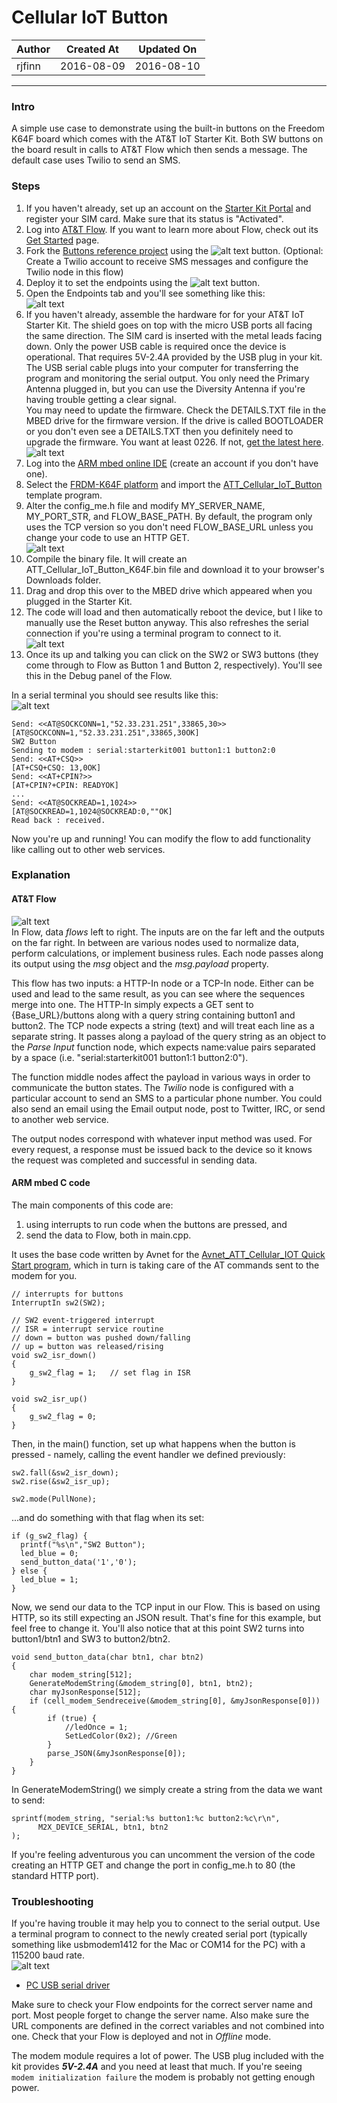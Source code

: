 
# Cellular IoT Button

|   Author   | Created At  | Updated On  |
| ---------- | ----------- | ----------- |
| rjfinn     | 2016-08-09  | 2016-08-10  |

------

### Intro

A simple use case to demonstrate using the built-in buttons on the Freedom K64F board which comes with the AT&T IoT Starter Kit.  Both SW buttons on the board result in calls to AT&T Flow which then sends a message.  The default case uses Twilio to send an SMS.

### Steps

1. If you haven't already, set up an account on the [Starter Kit Portal](https://starterkit.att.com/app) and register your SIM card.  Make sure that its status is "Activated".
2. Log into [AT&T Flow](https://flow.att.io/).  If you want to learn more about Flow, check out its [Get Started](https://flow.att.com/start) page.
3. Fork the [Buttons reference project](https://flow.att.io/starter-kit-core/starter-kit-buttons/home) using the ![alt text](../images/cellular-iot-button/Fork.jpg "Fork") button.  (Optional: Create a Twilio account to receive SMS messages and configure the Twilio node in this flow)
4. Deploy it to set the endpoints using the ![alt text](../images/cellular-iot-button/Deploy.jpg "Deploy") button.
5. Open the Endpoints tab and you'll see something like this:
<br/>![alt text](../images/cellular-iot-button/ButtonsFlow.jpg "Buttons Flow")
6. If you haven't already, assemble the hardware for for your AT&T IoT Starter Kit.  The shield goes on top with the micro USB ports all facing the same direction.  The SIM card is inserted with the metal leads facing down.  Only the power USB cable is required once the device is operational.  That requires 5V-2.4A provided by the USB plug in your kit.  The USB serial cable plugs into your computer for transferring the program and monitoring the serial output.  You only need the Primary Antenna plugged in, but you can use the Diversity Antenna if you're having trouble getting a clear signal.
<br/>You may need to update the firmware.  Check the DETAILS.TXT file in the MBED drive for the firmware version.  If the drive is called BOOTLOADER or you don't even see a DETAILS.TXT then you definitely need to upgrade the firmware.  You want at least 0226.  If not, [get the latest here](https://developer.mbed.org/handbook/Firmware-FRDM-K64F).
<br/>![alt text](../images/cellular-iot-button/KitCables.jpg "Kit Cables")
7. Log into the [ARM mbed online IDE](https://developer.mbed.org/compiler/) (create an account if you don't have one).
8. Select the [FRDM-K64F platform](https://developer.mbed.org/platforms/FRDM-K64F/) and import the [ATT_Cellular_IoT_Button](https://developer.mbed.org/users/rfinn/code/ATT_Cellular_IOT_Button/) template program.
9. Alter the config_me.h file and modify MY_SERVER_NAME, MY_PORT_STR, and FLOW_BASE_PATH.  By default, the program only uses the TCP version so you don't need FLOW_BASE_URL unless you change your code to use an HTTP GET.
<br/>![alt text](../images/cellular-iot-button/ButtonsMbed.jpg "Buttons m-bed")
10. Compile the binary file.  It will create an ATT_Cellular_IoT_Button_K64F.bin file and download it to your browser's Downloads folder.
11. Drag and drop this over to the MBED drive which appeared when you plugged in the Starter Kit.
12. The code will load and then automatically reboot the device, but I like to manually use the Reset button anyway.  This also refreshes the serial connection if you're using a terminal program to connect to it.
<br/>![alt text](../images/cellular-iot-button/KitButtons.jpg "Kit Buttons")
13. Once its up and talking you can click on the SW2 or SW3 buttons (they come through to Flow as Button 1 and Button 2, respectively).  You'll see this in the Debug panel of the Flow.

In a serial terminal you should see results like this:
<br/>![alt text](../images/cellular-iot-button/CoolTermResults.jpg "Results")
```
Send: <<AT@SOCKCONN=1,"52.33.231.251",33865,30>>
[AT@SOCKCONN=1,"52.33.231.251",33865,30OK]
SW2 Button
Sending to modem : serial:starterkit001 button1:1 button2:0
Send: <<AT+CSQ>>
[AT+CSQ+CSQ: 13,0OK]
Send: <<AT+CPIN?>>
[AT+CPIN?+CPIN: READYOK]
...
Send: <<AT@SOCKREAD=1,1024>>
[AT@SOCKREAD=1,1024@SOCKREAD:0,""OK]
Read back : received.
```

Now you're up and running!  You can modify the flow to add functionality like calling out to other web services.

### Explanation

#### AT&T Flow

![alt text](../images/cellular-iot-button/ButtonsFlow.jpg "Buttons Flow")
<br/>In Flow, data *flows* left to right.  The inputs are on the far left and the outputs on the far right.  In between are various nodes used to normalize data, perform calculations, or implement business rules.  Each node passes along its output using the *msg* object and the *msg.payload* property.

This flow has two inputs: a HTTP-In node or a TCP-In node.  Either can be used and lead to the same result, as you can see where the sequences merge into one.  The HTTP-In simply expects a GET sent to {Base_URL}/buttons along with a query string containing button1 and button2.  The TCP node expects a string (text) and will treat each line as a separate string.  It passes along a payload of the query string as an object to the *Parse Input* function node, which expects name:value pairs separated by a space (i.e. "serial:starterkit001 button1:1 button2:0").

The function middle nodes affect the payload in various ways in order to communicate the button states.  The *Twilio* node is configured with a particular account to send an SMS to a particular phone number.  You could also send an email using the Email output node, post to Twitter, IRC, or send to another web service.

The output nodes correspond with whatever input method was used.  For every request, a response must be issued back to the device so it knows the request was completed and successful in sending data.

#### ARM mbed C code

The main components of this code are: 

1. using interrupts to run code when the buttons are pressed, and
2. send the data to Flow, both in main.cpp.  

It uses the base code written by Avnet for the [Avnet_ATT_Cellular_IOT Quick Start program](https://developer.mbed.org/users/JMF/code/Avnet_ATT_Cellular_IOT/), which in turn is taking care of the AT commands sent to the modem for you.

```
// interrupts for buttons
InterruptIn sw2(SW2);

// SW2 event-triggered interrupt
// ISR = interrupt service routine
// down = button was pushed down/falling
// up = button was released/rising
void sw2_isr_down()
{
    g_sw2_flag = 1;   // set flag in ISR
}

void sw2_isr_up()
{
    g_sw2_flag = 0;
}
```
Then, in the main() function, set up what happens when the button is pressed - namely, calling the event handler we defined previously:
```
sw2.fall(&sw2_isr_down);
sw2.rise(&sw2_isr_up);

sw2.mode(PullNone);
```
...and do something with that flag when its set:
```
if (g_sw2_flag) {
  printf("%s\n","SW2 Button");
  led_blue = 0;
  send_button_data('1','0');
} else {
  led_blue = 1;
}
```
Now, we send our data to the TCP input in our Flow.  This is based on using HTTP, so its still expecting an JSON result.  That's fine for this example, but feel free to change it.  You'll also notice that at this point SW2 turns into button1/btn1 and SW3 to button2/btn2.
```
void send_button_data(char btn1, char btn2)
{
    char modem_string[512];
    GenerateModemString(&modem_string[0], btn1, btn2);
    char myJsonResponse[512];
    if (cell_modem_Sendreceive(&modem_string[0], &myJsonResponse[0])) {
        if (true) {
            //ledOnce = 1;
            SetLedColor(0x2); //Green
        }
        parse_JSON(&myJsonResponse[0]);
    }
}
```
In GenerateModemString() we simply create a string from the data we want to send:
```
sprintf(modem_string, "serial:%s button1:%c button2:%c\r\n",
      M2X_DEVICE_SERIAL, btn1, btn2
);
```
If you're feeling adventurous you can uncomment the version of the code creating an HTTP GET and change the port in config_me.h to 80 (the standard HTTP port).

### Troubleshooting

If you're having trouble it may help you to connect to the serial output.  Use a terminal program to connect to the newly created serial port (typically something like usbmodem1412 for the Mac or COM14 for the PC) with a 115200 baud rate.
<br/>![alt text](../images/cellular-iot-button/CoolTerm.jpg "CoolTerm")
* [PC USB serial driver](https://developer.mbed.org/handbook/Windows-serial-configuration)

Make sure to check your Flow endpoints for the correct server name and port.  Most people forget to change the server name.  Also make sure the URL components are defined in the correct variables and not combined into one. Check that your Flow is deployed and not in *Offline* mode.

The modem module requires a lot of power.  The USB plug included with the kit provides ***5V-2.4A*** and you need at least that much.  If you're seeing ```modem initialization failure``` the modem is probably not getting enough power.
